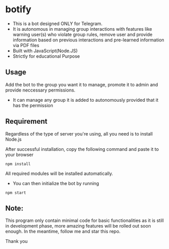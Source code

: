 # botify
- This is a bot designed ONLY for Telegram.
- It is autonomous in managing group interactions with features like  warning user(s) who violate group rules, remove user and provide information based on previous interactions and pre-learned information via PDF files
- Built with JavaScript(Node.JS)
- Strictly for educational Purpose
## Usage
Add the bot to the group you want it to manage, promote it to admin and provide neccessary permissions.
- It can manage any group it is added to autonomously provided that it has the permission
## Requirement
Regardless of the type of server you're using, all you need is to install Node.js

After successful installation, copy the following command and paste it to your browser
 
```
npm install
```

All required modules will be installed automatically.

- You can then initialize the bot by running
```
npm start
```
## Note:
This program only contain minimal code for basic functionalities as it is still in development phase, more amazing features will be rolled out soon enough. In the meantime, follow me and star this repo.

Thank you
